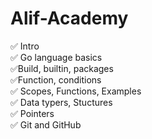 # Alif-Academy
:white_check_mark: Intro <br/>
:white_check_mark: Go language basics <br/>
:white_check_mark:Build, builtin, packages <br/>
:white_check_mark:Function, conditions <br/>
:white_check_mark: Scopes, Functions, Examples <br/>
:white_check_mark: Data typers, Stuctures <br/>
:white_check_mark: Pointers <br/>
:white_check_mark: Git and GitHub <br/>


